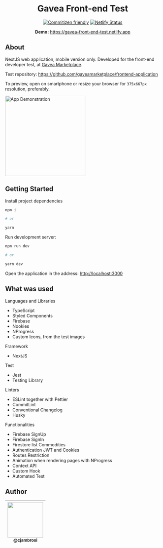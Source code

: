 <div align="center">

# Gavea Front-end Test

[![Commitizen friendly](https://img.shields.io/badge/commitizen-friendly-brightgreen.svg)](http://commitizen.github.io/cz-cli/)
[![Netlify Status](https://api.netlify.com/api/v1/badges/12d76292-c347-403c-8e63-6c605148a2e5/deploy-status)](https://app.netlify.com/sites/gavea-front-end-test/deploys)

**Demo:** <https://gavea-front-end-test.netlify.app>

</div>

## About

NextJS web application, mobile version only. Developed for the front-end developer test, at [Gavea Marketplace](https://www.gavea.com).

Test repository: <https://github.com/gaveamarketplace/frontend-application>

To preview, open on smartphone or resize your browser for `375x667px` resolution, preferably.

<img alt="App Demonstration" src="https://user-images.githubusercontent.com/9125404/122573208-eb4ca180-d024-11eb-8f12-4aa3dc5858da.gif" width="260">

## Getting Started

Install project dependencies

```bash
npm i

# or

yarn
```

Run development server:

```bash
npm run dev

# or

yarn dev
```

Open the application in the address: <http://localhost:3000>

## What was used

Languages and Libraries

- TypeScript
- Styled Components
- Firebase
- Nookies
- NProgress
- Custom Icons, from the test images

Framework

- NextJS

Test

- Jest
- Testing Library

Linters

- ESLint together with Pettier
- CommitLint
- Conventional Changelog
- Husky

Functionalities

- Firebase SignUp
- Firebase SignIn
- Firestore list Commodities
- Authentication JWT and Cookies
- Routes Restriction
- Animation when rendering pages with NProgress
- Context API
- Custom Hook
- Automated Test

## Author

| [<img src="https://avatars3.githubusercontent.com/u/9125404?s=460&v=4" width=115><br><sub>@cjambrosi</sub>](https://www.linkedin.com/in/cjambrosi)
| :---: |
